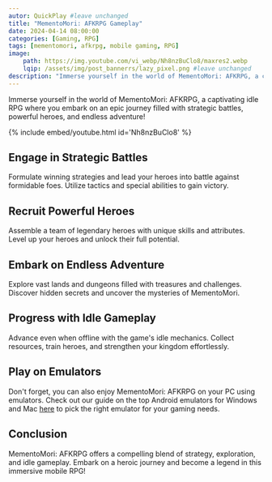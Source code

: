 ```yaml
---
autor: QuickPlay #leave unchanged
title: "MementoMori: AFKRPG Gameplay"
date: 2024-04-14 08:00:00
categories: [Gaming, RPG]
tags: [mementomori, afkrpg, mobile gaming, RPG]
image: 
    path: https://img.youtube.com/vi_webp/Nh8nzBuClo8/maxres2.webp 
    lqip: /assets/img/post_bannerrs/lazy_pixel.png #leave unchanged
description: "Immerse yourself in the world of MementoMori: AFKRPG, a captivating idle RPG where you embark on an epic journey filled with strategic battles, powerful heroes, and endless adventure!"
---
```


Immerse yourself in the world of MementoMori: AFKRPG, a captivating idle RPG where you embark on an epic journey filled with strategic battles, powerful heroes, and endless adventure!

{% include embed/youtube.html id='Nh8nzBuClo8' %}

## Engage in Strategic Battles
Formulate winning strategies and lead your heroes into battle against formidable foes. Utilize tactics and special abilities to gain victory.

## Recruit Powerful Heroes
Assemble a team of legendary heroes with unique skills and attributes. Level up your heroes and unlock their full potential.

## Embark on Endless Adventure
Explore vast lands and dungeons filled with treasures and challenges. Discover hidden secrets and uncover the mysteries of MementoMori.

## Progress with Idle Gameplay
Advance even when offline with the game's idle mechanics. Collect resources, train heroes, and strengthen your kingdom effortlessly.

## Play on Emulators
Don't forget, you can also enjoy MementoMori: AFKRPG on your PC using emulators. Check out our guide on the top Android emulators for Windows and Mac [here](https://quickplaymobile.github.io/posts/Top-10-Best-Android-Emulators-for-Windows-and-Mac/) to pick the right emulator for your gaming needs.

## Conclusion
MementoMori: AFKRPG offers a compelling blend of strategy, exploration, and idle gameplay. Embark on a heroic journey and become a legend in this immersive mobile RPG!

